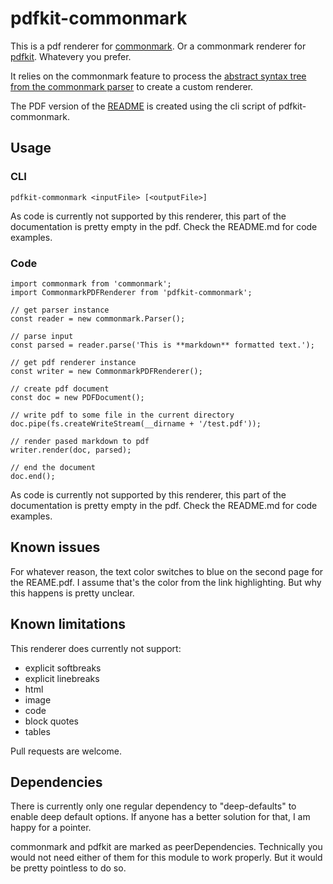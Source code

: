 # pdfkit-commonmark

This is a pdf renderer for 
[commonmark](https://github.com/commonmark). 
Or a commonmark renderer for 
[pdfkit](https://github.com/devongovett/pdfkit). 
Whatevery you prefer.

It relies on the commonmark feature to process the [abstract
syntax tree from the commonmark parser](https://github.com/commonmark/commonmark.js#usage) to create a custom
renderer.

The PDF version of the [README](README.pdf) is created using the 
cli script of pdfkit-commonmark.

## Usage

### CLI

    pdfkit-commonmark <inputFile> [<outputFile>]

As code is currently not supported by this renderer, this
part of the documentation is pretty empty in the pdf. Check
the README.md for code examples.
    
### Code

    import commonmark from 'commonmark';
    import CommonmarkPDFRenderer from 'pdfkit-commonmark';
    
    // get parser instance
    const reader = new commonmark.Parser();
    
    // parse input
    const parsed = reader.parse('This is **markdown** formatted text.');
    
    // get pdf renderer instance
    const writer = new CommonmarkPDFRenderer();
    
    // create pdf document
    const doc = new PDFDocument();
    
    // write pdf to some file in the current directory
    doc.pipe(fs.createWriteStream(__dirname + '/test.pdf'));
    
    // render pased markdown to pdf
    writer.render(doc, parsed);
    
    // end the document
    doc.end();
    
As code is currently not supported by this renderer, this
part of the documentation is pretty empty in the pdf. Check
the README.md for code examples.

## Known issues

For whatever reason, the text color switches to blue on the 
second page for the REAME.pdf. I assume that's the color from 
the link highlighting. But why this happens is pretty unclear.

## Known limitations

This renderer does currently not support:

- explicit softbreaks
- explicit linebreaks
- html
- image
- code
- block quotes
- tables

Pull requests are welcome.

## Dependencies

There is currently only one regular dependency to "deep-defaults" 
to enable deep default options. If anyone has a better solution
for that, I am happy for a pointer.

commonmark and pdfkit are marked as peerDependencies. Technically 
you would not need either of them for this module to work 
properly. But it would be pretty pointless to do so.
